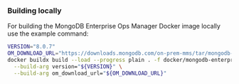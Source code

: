 ### Building locally

For building the MongoDB Enterprise Ops Manager Docker image locally use the example command:

```bash
VERSION="8.0.7"
OM_DOWNLOAD_URL="https://downloads.mongodb.com/on-prem-mms/tar/mongodb-mms-8.0.7.500.20250505T1426Z.tar.gz"
docker buildx build --load --progress plain . -f docker/mongodb-enterprise-ops-manager/Dockerfile -t "mongodb-enterprise-ops-manager:${VERSION}" \
  --build-arg version="${VERSION}" \
  --build-arg om_download_url="${OM_DOWNLOAD_URL}"
```
